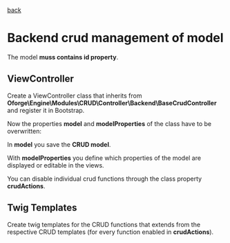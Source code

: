 [back](../index.md)

# Backend crud management of model
The model **muss contains id property**.

## ViewController
Create a ViewController class that inherits from **Oforge\Engine\Modules\CRUD\Controller\Backend\BaseCrudController** and register it in Bootstrap.

Now the properties **model** and **modelProperties** of the class have to be overwritten:

In **model** you save the **CRUD model**.

With **modelProperties** you define which properties of the model are displayed or editable in the views.

You can disable individual crud functions through the class property **crudActions**.


## Twig Templates
Create twig templates for the CRUD functions that extends from the respective CRUD templates (for every function enabled in **crudActions**).   
